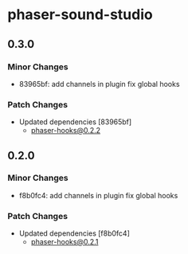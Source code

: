 # phaser-sound-studio

## 0.3.0

### Minor Changes

- 83965bf: add channels in plugin
  fix global hooks

### Patch Changes

- Updated dependencies [83965bf]
  - phaser-hooks@0.2.2

## 0.2.0

### Minor Changes

- f8b0fc4: add channels in plugin
  fix global hooks

### Patch Changes

- Updated dependencies [f8b0fc4]
  - phaser-hooks@0.2.1
